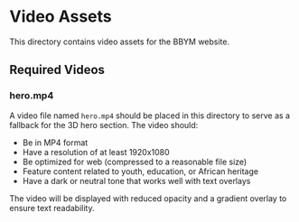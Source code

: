 # Video Assets

This directory contains video assets for the BBYM website.

## Required Videos

### hero.mp4

A video file named `hero.mp4` should be placed in this directory to serve as a fallback for the 3D hero section. The video should:

- Be in MP4 format
- Have a resolution of at least 1920x1080
- Be optimized for web (compressed to a reasonable file size)
- Feature content related to youth, education, or African heritage
- Have a dark or neutral tone that works well with text overlays

The video will be displayed with reduced opacity and a gradient overlay to ensure text readability. 